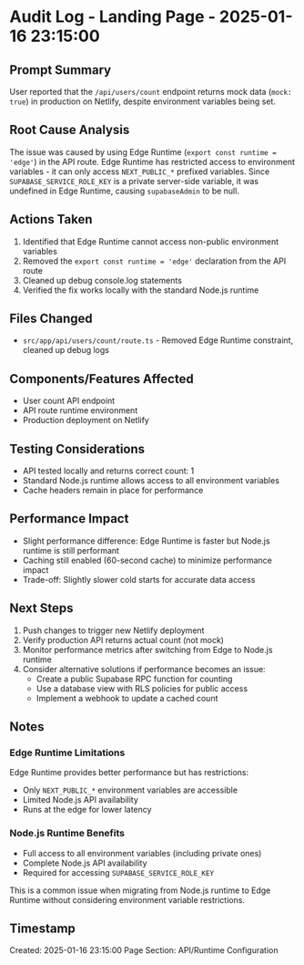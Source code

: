 # Audit Log - Landing Page - 2025-01-16 23:15:00

## Prompt Summary
User reported that the `/api/users/count` endpoint returns mock data (`mock: true`) in production on Netlify, despite environment variables being set.

## Root Cause Analysis
The issue was caused by using Edge Runtime (`export const runtime = 'edge'`) in the API route. Edge Runtime has restricted access to environment variables - it can only access `NEXT_PUBLIC_*` prefixed variables. Since `SUPABASE_SERVICE_ROLE_KEY` is a private server-side variable, it was undefined in Edge Runtime, causing `supabaseAdmin` to be null.

## Actions Taken
1. Identified that Edge Runtime cannot access non-public environment variables
2. Removed the `export const runtime = 'edge'` declaration from the API route
3. Cleaned up debug console.log statements
4. Verified the fix works locally with the standard Node.js runtime

## Files Changed
- `src/app/api/users/count/route.ts` - Removed Edge Runtime constraint, cleaned up debug logs

## Components/Features Affected
- User count API endpoint
- API route runtime environment
- Production deployment on Netlify

## Testing Considerations
- API tested locally and returns correct count: 1
- Standard Node.js runtime allows access to all environment variables
- Cache headers remain in place for performance

## Performance Impact
- Slight performance difference: Edge Runtime is faster but Node.js runtime is still performant
- Caching still enabled (60-second cache) to minimize performance impact
- Trade-off: Slightly slower cold starts for accurate data access

## Next Steps
1. Push changes to trigger new Netlify deployment
2. Verify production API returns actual count (not mock)
3. Monitor performance metrics after switching from Edge to Node.js runtime
4. Consider alternative solutions if performance becomes an issue:
   - Create a public Supabase RPC function for counting
   - Use a database view with RLS policies for public access
   - Implement a webhook to update a cached count

## Notes
### Edge Runtime Limitations
Edge Runtime provides better performance but has restrictions:
- Only `NEXT_PUBLIC_*` environment variables are accessible
- Limited Node.js API availability
- Runs at the edge for lower latency

### Node.js Runtime Benefits
- Full access to all environment variables (including private ones)
- Complete Node.js API availability
- Required for accessing `SUPABASE_SERVICE_ROLE_KEY`

This is a common issue when migrating from Node.js runtime to Edge Runtime without considering environment variable restrictions.

## Timestamp
Created: 2025-01-16 23:15:00
Page Section: API/Runtime Configuration